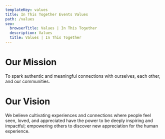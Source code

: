 ```yaml
---
templateKey: values
title: In This Together Events Values
path: /values
seo:
  browserTitle: Values | In This Together
  description: Values
  title: Values | In This Together
---
```


# Our Mission
To spark authentic and meaningful connections with ourselves, each other, and our communities. 


# Our Vision
We believe cultivating experiences and connections where people feel seen, loved, and appreciated have the power to be deeply inspiring and impactful; empowering others to discover new appreciation for the human experience.